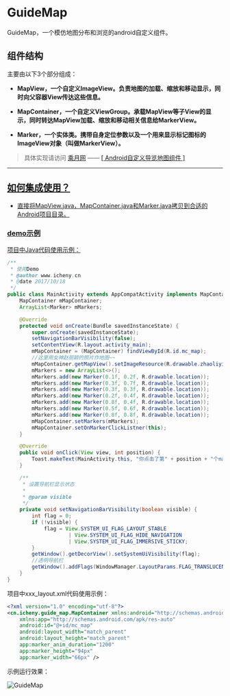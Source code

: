 # GuideMap


GuideMap，一个模仿地图分布和浏览的android自定义组件。

## 组件结构
主要由以下3个部分组成：

- **MapView，一个自定义ImageView。负责地图的加载、缩放和移动显示，同时向父容器View传达这些信息。**

- **MapContainer，一个自定义ViewGroup。承载MapView等子View的显示，同时转达MapView加载、缩放和移动相关信息给MarkerView。**

- **Marker，一个实体类。携带自身定位参数以及一个用来显示标记图标的ImageView对象（叫做MarkerView）。**


> 具体实现请访问  [乘月网](http://www.icheny.cn/)  —— <a href="http://www.icheny.cn/android%E8%87%AA%E5%AE%9A%E4%B9%89%E5%AF%BC%E8%A7%88%E5%9C%B0%E5%9B%BE%E7%BB%84%E4%BB%B6%E4%B8%80/" target="_blank"> [ Android自定义导览地图组件 ]
 
-----------------

## 如何集成使用？

- 直接将MapView.java，MapContainer.java和Marker.java拷贝到合适的Android项目目录。

### demo示例

项目中Java代码使用示例：

``` java
/**
 * 使用Demo
 * @author www.icheny.cn
 * @date 2017/10/18
 */
public class MainActivity extends AppCompatActivity implements MapContainer.OnMarkerClickListner {
    MapContainer mMapContainer;
    ArrayList<Marker> mMarkers;

    @Override
    protected void onCreate(Bundle savedInstanceState) {
        super.onCreate(savedInstanceState);
        setNavigationBarVisibility(false);
        setContentView(R.layout.activity_main);
        mMapContainer = (MapContainer) findViewById(R.id.mc_map);
        //这里用女神赵丽颖的照片作地图~~
        mMapContainer.getMapView().setImageResource(R.drawable.zhaoliyin);
        mMarkers = new ArrayList<>();
        mMarkers.add(new Marker(0.1f, 0.2f, R.drawable.location));
        mMarkers.add(new Marker(0.3f, 0.7f, R.drawable.location));
        mMarkers.add(new Marker(0.3f, 0.3f, R.drawable.location));
        mMarkers.add(new Marker(0.2f, 0.4f, R.drawable.location));
        mMarkers.add(new Marker(0.8f, 0.4f, R.drawable.location));
        mMarkers.add(new Marker(0.5f, 0.6f, R.drawable.location));
        mMarkers.add(new Marker(0.8f, 0.8f, R.drawable.location));
        mMapContainer.setMarkers(mMarkers);
        mMapContainer.setOnMarkerClickListner(this);
    }

    @Override
    public void onClick(View view, int position) {
        Toast.makeText(MainActivity.this, "你点击了第" + position + "个marker", Toast.LENGTH_SHORT).show();
    }

    /**
     * 设置导航栏显示状态
     *
     * @param visible
     */
    private void setNavigationBarVisibility(boolean visible) {
        int flag = 0;
        if (!visible) {
            flag = View.SYSTEM_UI_FLAG_LAYOUT_STABLE
                    | View.SYSTEM_UI_FLAG_HIDE_NAVIGATION
                    | View.SYSTEM_UI_FLAG_IMMERSIVE_STICKY;
        }
        getWindow().getDecorView().setSystemUiVisibility(flag);
        //透明导航栏
        getWindow().addFlags(WindowManager.LayoutParams.FLAG_TRANSLUCENT_NAVIGATION);
    }
}
```
项目中xxx_layout.xml代码使用示例：

``` xml
<?xml version="1.0" encoding="utf-8"?>
<cn.icheny.guide_map.MapContainer xmlns:android="http://schemas.android.com/apk/res/android"
    xmlns:app="http://schemas.android.com/apk/res-auto"
    android:id="@+id/mc_map"
    android:layout_width="match_parent"
    android:layout_height="match_parent"
    app:marker_anim_duration="1200"
    app:marker_height="94px"
    app:marker_width="66px" />
```
示例运行效果：

![GuideMap](http://media.icheny.cn/image/20171023130449400.gif)
